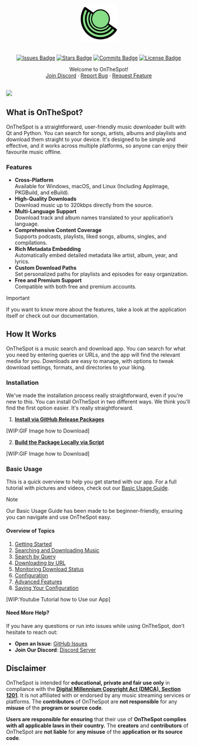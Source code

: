 <div align="center">

<div style="text-align: center;">
  <picture>
    <source media="(prefers-color-scheme: dark)" srcset="assets/01_Logo/Project-Logo.png">
    <source media="(prefers-color-scheme: light)" srcset="assets/01_Logo/Project-Logo.png">
    <img src="assets/01_Logo/Project-Logo.png" alt="Logo of OnTheSpot" width="20%">
  </picture>
</div>

<br>

[![Issues Badge][issues-shield]][issues-url]
[![Stars Badge][stars-shield]][stars-url]
[![Commits Badge][commits-shield]][commits-url]
[![License Badge][license-shield]][license-url]

   <p>
      Welcome to OnTheSpot!
      <br />
      <a href="PLACEHOLDER/">Join Discord</a>
      ·
      <a href="https://github.com/V1p3rOne/OnTheSpot-Development/issues/new?assignees=&labels=bug&projects=&template=bug-report.yml">Report Bug</a>
      ·
      <a href="https://github.com/V1p3rOne/OnTheSpot-Development/issues/new?assignees=&labels=enhancement&projects=&template=feature_request.yml">Request Feature</a>
   </p>
   <br>
</div>

<img src="https://github.com/user-attachments/assets/41657b8b-2b80-4fe4-afe7-ef8bacab5991">

<br>

## What is OnTheSpot?

OnTheSpot is a straightforward, user-friendly music downloader built with Qt and Python. You can search for songs, artists, albums and playlists and download them straight to your device. It's designed to be simple and effective, and it works across multiple platforms, so anyone can enjoy their favourite music offline.

### Features

- **Cross-Platform**<br>Available for Windows, macOS, and Linux (Including AppImage, PKGBuild, and eBuild).
- **High-Quality Downloads**<br>Download music up to 320kbps directly from the source.
- **Multi-Language Support**<br>Download track and album names translated to your application’s language.
- **Comprehensive Content Coverage**<br>Supports podcasts, playlists, liked songs, albums, singles, and compilations.
- **Rich Metadata Embedding**<br>Automatically embed detailed metadata like artist, album, year, and lyrics.
- **Custom Download Paths**<br>Set personalized paths for playlists and episodes for easy organization.
- **Free and Premium Support**<br>Compatible with both free and premium accounts.

> [!IMPORTANT]  
> If you want to know more about the features, take a look at the application itself or check out our documentation.

## How It Works

OnTheSpot is a music search and download app. You can search for what you need by entering queries or URLs, and the app will find the relevant media for you. Downloads are easy to manage, with options to tweak download settings, formats, and directories to your liking.

### Installation

We've made the installation process really straightforward, even if you're new to this. You can install OnTheSpot in two different ways. We think you'll find the first option easier. It's really straightforward.

1. **[Install via GitHub Release Packages](docs/Installation.md#1-install-via-github-release-packages-recommended)**

[WIP:GIF Image how to Download]

2. **[Build the Package Locally via Script](docs/Installation.md#2-build-the-package-locally-via-script)**

[WIP:GIF Image how to Download]

### Basic Usage

This is a quick overview to help you get started with our app. For a full tutorial with pictures and videos, check out our [Basic Usage Guide](docs/Basic-Usage.md).

> [!NOTE]
> Our Basic Usage Guide has been made to be beginner-friendly, ensuring you can navigate and use OnTheSpot easy.

#### Overview of Topics

1. [Getting Started](docs/Basic-Usage.md#1-getting-started)
2. [Searching and Downloading Music](docs/Basic-Usage.md#2-searching-and-downloading-music)
3. [Search by Query](docs/Basic-Usage.md#search-by-query)
4. [Downloading by URL](docs/Basic-Usage.md#download-by-url)
5. [Monitoring Download Status](docs/Basic-Usage.md#3-monitoring-download-status)
6. [Configuration](docs/Basic-Usage.md#4-configuration)
7. [Advanced Features](docs/Basic-Usage.md#5-advanced-configuration)
8. [Saving Your Configuration](docs/Basic-Usage.md#6-saving-your-configuration)

[WIP:Youtube Tutorial how to Use our App]

#### Need More Help?

If you have any questions or run into issues while using OnTheSpot, don't hesitate to reach out:

- **Open an Issue**: [GitHub Issues](https://github.com/justin025/onthespot/issues)
- **Join Our Discord**: [Discord Server](https://discord.gg/your-discord-link)

## Disclaimer

OnTheSpot is intended for **educational, private and fair use only** in compliance with the [**Digital Millennium Copyright Act (DMCA), Section 1201**](https://www.copyright.gov/dmca/). It is not affiliated with or endorsed by any music streaming services or platforms. The **contributors** of OnTheSpot are **not responsible** for any **misuse** of the **program or source code**.

**Users are responsible for ensuring** that their use of **OnTheSpot complies with all applicable laws in their country.** The **creators** and **contributors** of OnTheSpot are **not liable** for **any misuse** of the **application or its source code**.

<!-- Badges -->
[issues-shield]: https://img.shields.io/github/issues/justin025/onthespot?style=for-the-badge&label=ISSUES&labelColor=2B2B2B&color=428BEE
[issues-url]: https://github.com/justin025/onthespot/issues
[stars-shield]: https://img.shields.io/github/stars/justin025/onthespot?style=for-the-badge&label=STARS&labelColor=2B2B2B&color=FF006E
[stars-url]: https://github.com/justin025/onthespot/stargazers
[commits-shield]: https://img.shields.io/github/commit-activity/m/justin025/onthespot?style=for-the-badge&label=COMMITS&labelColor=2B2B2B&color=E53935
[commits-url]: https://github.com/justin025/onthespot/commits/main
[license-shield]: https://img.shields.io/github/license/justin025/onthespot?style=for-the-badge&label=LICENSE&labelColor=2B2B2B&color=FF6F3F
[license-url]: https://github.com/justin025/onthespot/blob/main/LICENSE
